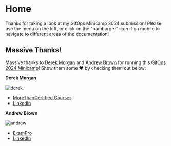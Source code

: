 # Home

Thanks for taking a look at my GitOps Minicamp 2024 submission! Please use the menu on the left, or click on the "hamburger" icon if on mobile to navigate to different areas of the documentation!

## Massive Thanks!

Massive thanks to [Derek Morgan][derek_linkedin] and [Andrew Brown][andrew_linkedin] for running this [GitOps 2024 Minicamp][gitops_minicamp2024]! Show them some :heart: by checking them out below:

**Derek Morgan**

<img id="portrait" src="https://cdn.fs.teachablecdn.com/QdKo70DpQO2DzRMNVaIG" alt="derek"/>

- [MoreThanCertified Courses](https://courses.morethancertified.com/)
- [LinkedIn][derek_linkedin]

**Andrew Brown**

<img id="portrait" src="https://cdn.fs.teachablecdn.com/0BXKqZtRES6B79YEbLQ0" alt="andrew"/>

- [ExamPro](https://www.exampro.co/)
- [LinkedIn][andrew_linkedin]

[derek_linkedin]: https://www.linkedin.com/in/derekm1215?trk=public_post_feed-actor-name
[andrew_linkedin]: https://ca.linkedin.com/in/andrew-wc-brown?trk=public_post_feed-actor-name
[gitops_minicamp2024]: https://courses.morethancertified.com/p/gitops-with-terraform
